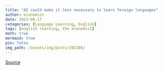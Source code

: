 ```yaml
---
title: "AI could make it less necessary to learn foreign languages"
author: economist
date: 2023-08-17
categories: [Language Learning, English]
tags: [english learning, the economist]
math: true
mermaid: true
pin: false
img_path: /assets/img/posts/202308/
---
```




[Source](https://www.economist.com/culture/2023/08/17/ai-could-make-it-less-necessary-to-learn-foreign-languages)